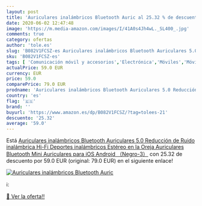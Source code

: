 ```yaml
---
layout: post
title: 'Auriculares inalámbricos Bluetooth Auric al 25.32 % de descuento'
date: 2020-06-02 12:47:48
image: 'https://m.media-amazon.com/images/I/41A0s4Jh4wL._SL400_.jpg'
comments: true
category: ofertas
author: 'tole.es'
slug: 'B082V1FCSZ-es Auriculares inalámbricos Bluetooth Auriculares 5.0...'
sku: 'B082V1FCSZ-es'
tags: [ 'Comunicación móvil y accesorios','Electrónica','Móviles','Móviles y smartphones libres','Smartwatches','Tecnología para vestir','android', ]
actualPrice: 59.0 EUR
currency: EUR
price: 59.0
comparePrice: 79.0 EUR
prodname: 'Auriculares inalámbricos Bluetooth Auriculares 5.0 Reducción de Ruido inalámbrica Hi-Fi Deportes inalámbricos Estéreo en la Oreja Auriculares Bluetooth Mini Auriculares para iOS Android （Negro-3）'
country: 'es'
flag: '🇪🇸'
brand: ''
buyurl: 'https://www.amazon.es/dp/B082V1FCSZ/?tag=tolees-21'
descuento: '25.32'
average: '59.0'
---
```


Está [Auriculares inalámbricos Bluetooth Auriculares 5.0 Reducción de Ruido inalámbrica Hi-Fi Deportes inalámbricos Estéreo en la Oreja Auriculares Bluetooth Mini Auriculares para iOS Android （Negro-3）](https://www.amazon.es/dp/B082V1FCSZ/?tag=tolees-21) con 25.32 de descuento por 59.0 EUR (original: 79.0 EUR) en el siguiente enlace!

[![Auriculares inalámbricos Bluetooth Auric](https://m.media-amazon.com/images/I/41A0s4Jh4wL._SL400_.jpg)](https://www.amazon.es/dp/B082V1FCSZ/?tag=tolees-21)

ℹ️:


[🛒 Ver la oferta!!](https://www.amazon.es/dp/B082V1FCSZ/?tag=tolees-21)
